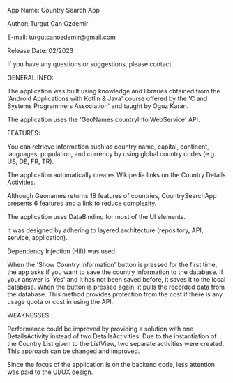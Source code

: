 App Name: Country Search App

Author: Turgut Can Ozdemir

E-mail: turgutcanozdemir@gmail.com

Release Date: 02/2023

If you have any questions or suggestions, please contact.

GENERAL INFO:

The application was built using knowledge and libraries obtained from the 'Android Applications with Kotlin & Java' course offered by the 'C and Systems Programmers Association' and taught by Oguz Karan.

The application uses the 'GeoNames countryInfo WebService' API.

FEATURES:

You can retrieve information such as country name, capital, continent, languages, population, and currency by using global country codes (e.g. US, DE, FR, TR).

The application automatically creates Wikipedia links on the Country Details Activities.

Although Geonames returns 18 features of countries, CountrySearchApp presents 6 features and a link to reduce complexity.

The application uses DataBinding for most of the UI elements.

It was designed by adhering to layered architecture (repository, API, service, application).

Dependency Injection (Hilt) was used.

When the 'Show Country Information' button is pressed for the first time, the app asks if you want to save the country information to the database. If your answer is 'Yes' and it has not been saved before, it saves it to the local database. When the button is pressed again, it pulls the recorded data from the database. This method provides protection from the cost if there is any usage quota or cost in using the API.

WEAKNESSES:

Performance could be improved by providing a solution with one DetailsActivity instead of two DetailsActivities. Due to the instantiation of the Country List given to the ListView, two separate activities were created. This approach can be changed and improved.

Since the focus of the application is on the backend code, less attention was paid to the UI/UX design.
